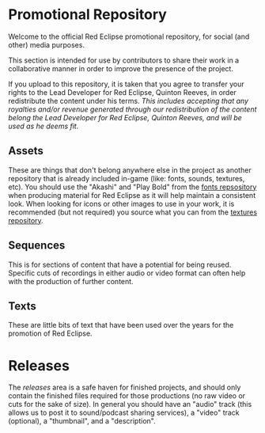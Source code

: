 # Promotional Repository
Welcome to the official Red Eclipse promotional repository, for social (and other) media purposes.

This section is intended for use by contributors to share their work in a collaborative manner in order to improve the presence of the project.

If you upload to this repository, it is taken that you agree to transfer your rights to the Lead Developer for Red Eclipse, Quinton Reeves, in order redistribute the content under his terms. *This includes accepting that any royalties and/or revenue generated through our redistribution of the content belong the Lead Developer for Red Eclipse, Quinton Reeves, and will be used as he deems fit.*

## Assets
These are things that don't belong anywhere else in the project as another repository that is already included in-game (like: fonts, sounds, textures, etc). You should use the "Akashi" and "Play Bold" from the [fonts repsository](https://github.com/red-eclipse/fonts) when producing material for Red Eclipse as it will help maintain a consistent look. When looking for icons or other images to use in your work, it is recommended (but not required) you source what you can from the [textures repository](https://github.com/red-eclipse/textures).

## Sequences
This is for sections of content that have a potential for being reused. Specific cuts of recordings in either audio or video format can often help with the production of further content.

## Texts
These are little bits of text that have been used over the years for the promotion of Red Eclipse.

# Releases
The *releases* area is a safe haven for finished projects, and should only contain the finished files required for those productions (no raw video or cuts for the sake of size). In general you should have an "audio" track (this allows us to post it to sound/podcast sharing services), a "video" track (optional), a "thumbnail", and a "description".
